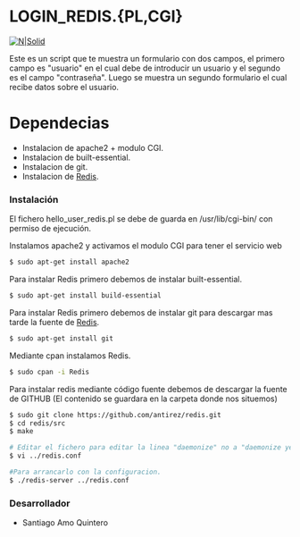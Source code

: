 # LOGIN_REDIS.{PL,CGI}

[![N|Solid](https://cldup.com/dTxpPi9lDf.thumb.png)](https://nodesource.com/products/nsolid)



Este es un script que te muestra un formulario con dos campos, el primero campo es "usuario" en el cual debe de introducir un usuario y el segundo es el campo "contraseña". Luego se muestra un segundo formulario el cual recibe datos sobre el usuario.

# Dependecias

  - Instalacion de apache2 + modulo CGI.
  - Instalacion de built-essential.
  - Instalacion de git.
  - Instalacion de [Redis](https://github.com/antirez/redis).

### Instalación

El fichero hello_user_redis.pl se debe de guarda en /usr/lib/cgi-bin/ con permiso de ejecución.

Instalamos apache2 y activamos el modulo CGI para tener el servicio web

```sh
$ sudo apt-get install apache2
```
Para instalar Redis primero debemos de instalar built-essential.

```sh
$ sudo apt-get install build-essential
```
Para instalar Redis primero debemos de instalar git para descargar mas tarde la fuente de [Redis](https://github.com/antirez/redis).

```sh
$ sudo apt-get install git
```

Mediante cpan instalamos Redis.

```sh
$ sudo cpan -i Redis
```
Para instalar redis mediante código fuente debemos de descargar la fuente de GITHUB (El contenido se guardara en la carpeta donde nos situemos)

```sh
$ sudo git clone https://github.com/antirez/redis.git
$ cd redis/src
$ make

# Editar el fichero para editar la linea "daemonize" no a "daemonize yes".
$ vi ../redis.conf

#Para arrancarlo con la configuracion. 
$ ./redis-server ../redis.conf

```

### Desarrollador
- Santiago Amo Quintero
